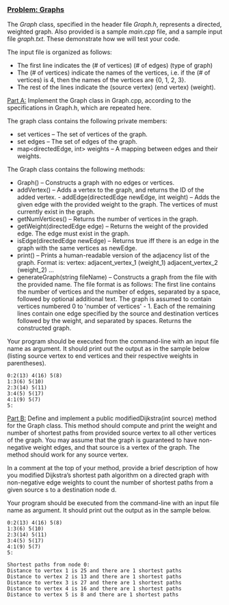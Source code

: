 ### <ins>Problem: Graphs</ins>
The *Graph* class, specified in the header file *Graph.h*, represents a directed, weighted graph. Also provided is a sample *main.cpp* file, and a sample 
input file *graph.txt*. These demonstrate how we will test your code.

The input file is organized as follows:
* The first line indicates the (# of vertices) (# of edges) (type of graph)
* The (# of vertices) indicate the names of the vertices, i.e. if the (# of vertices) is 4,
then the names of the vertices are {0, 1, 2, 3}.
* The rest of the lines indicate the (source vertex) (end vertex) (weight).

<ins>Part A:</ins>
Implement the Graph class in Graph.cpp, according to the specifications in Graph.h, which are repeated here.

The graph class contains the following private members:
* set<int> vertices – The set of vertices of the graph.
* set<directedEdge> edges – The set of edges of the graph.
* map<directedEdge, int> weights – A mapping between edges and their weights.

The Graph class contains the following methods:
* Graph() – Constructs a graph with no edges or vertices.
* addVertex() – Adds a vertex to the graph, and returns the ID of the added vertex. - addEdge(directedEdge newEdge, int weight) – Adds the given edge with the
provided weight to the graph. The vertices of <newEdge> must currently
exist in the graph.
* getNumVertices() – Returns the number of vertices in the graph.
* getWeight(directedEdge edge) – Returns the weight of the provided edge. The
edge must exist in the graph.
* isEdge(directedEdge newEdge) – Returns true iff there is an edge in the graph
with the same vertices as newEdge.
* print() – Prints a human-readable version of the adjacency list of the graph.
Format is: vertex: adjacent_vertex_1 (weight_1) adjacent_vertex_2
(weight_2) ...
* generateGraph(string fileName) – Constructs a graph from the file with the
provided name. The file format is as follows: The first line contains the number of vertices and the number of edges, separated by a space, followed by optional additional text. The graph is assumed to contain vertices numbered 0 to 'number of vertices' - 1. Each of the remaining lines contain one edge specified by the source and destination vertices followed by the weight, and separated by spaces.
Returns the constructed graph.

Your program should be executed from the command-line with an input file name as argument. It should print out the output as in the sample below (listing source vertex to end vertices and their respective weights in parentheses).

    0:2(13) 4(16) 5(8) 
    1:3(6) 5(10) 
    2:3(14) 5(11) 
    3:4(5) 5(17) 
    4:1(9) 5(7)
    5:
    
<ins>Part B:</ins>
Define and implement a public modifiedDijkstra(int source) method for the Graph class. This method should compute and print the weight and number of shortest paths from provided source vertex to all other vertices of the graph. You may assume that the graph is guaranteed to have non-negative weight edges, and that source is a vertex of the graph. The method should work for any source vertex.

In a comment at the top of your method, provide a brief description of how you modified Dijkstra’s shortest path algorithm on a directed graph with non-negative edge weights to count the number of shortest paths from a given source s to a destination node d.

Your program should be executed from the command-line with an input file name as argument. It should print out the output as in the sample below.

    0:2(13) 4(16) 5(8) 
    1:3(6) 5(10) 
    2:3(14) 5(11) 
    3:4(5) 5(17) 
    4:1(9) 5(7)
    5:
    
    Shortest paths from node 0:
    Distance to vertex 1 is 25 and there are 1 shortest paths 
    Distance to vertex 2 is 13 and there are 1 shortest paths 
    Distance to vertex 3 is 27 and there are 1 shortest paths 
    Distance to vertex 4 is 16 and there are 1 shortest paths 
    Distance to vertex 5 is 8 and there are 1 shortest paths
 
